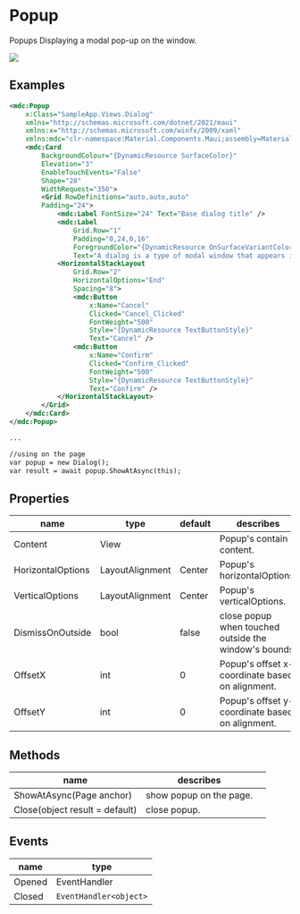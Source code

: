 # Popup

Popups Displaying a modal  pop-up on the window.



![](/assets/popups.png)


## Examples

```xml
<mdc:Popup
    x:Class="SampleApp.Views.Dialog"
    xmlns="http://schemas.microsoft.com/dotnet/2021/maui"
    xmlns:x="http://schemas.microsoft.com/winfx/2009/xaml"
    xmlns:mdc="clr-namespace:Material.Components.Maui;assembly=Material.Components.Maui">
    <mdc:Card
        BackgroundColour="{DynamicResource SurfaceColor}"
        Elevation="3"
        EnableTouchEvents="False"
        Shape="28"
        WidthRequest="350">
        <Grid RowDefinitions="auto,auto,auto" 
        Padding="24">
            <mdc:Label FontSize="24" Text="Base dialog title" />
            <mdc:Label
                Grid.Row="1"
                Padding="0,24,0,16"
                ForegroundColor="{DynamicResource OnSurfaceVariantColor}"
                Text="A dialog is a type of modal window that appears in front of app content to provide critical information, or ask for a decision." />
            <HorizontalStackLayout
                Grid.Row="2"
                HorizontalOptions="End"
                Spacing="8">
                <mdc:Button
                    x:Name="Cancel"
                    Clicked="Cancel_Clicked"
                    FontWeight="500"
                    Style="{DynamicResource TextButtonStyle}"
                    Text="Cancel" />
                <mdc:Button
                    x:Name="Confirm"
                    Clicked="Confirm_Clicked"
                    FontWeight="500"
                    Style="{DynamicResource TextButtonStyle}"
                    Text="Confirm" />
            </HorizontalStackLayout>
        </Grid>
    </mdc:Card>
</mdc:Popup>

...

//using on the page
var popup = new Dialog();
var result = await popup.ShowAtAsync(this);
```





## Properties

| name              | type            | default | describes                                             |
| ----------------- | --------------- | ------- | ----------------------------------------------------- |
| Content           | View            |         | Popup's contain content.                              |
| HorizontalOptions | LayoutAlignment | Center  | Popup's horizontalOptions.                            |
| VerticalOptions   | LayoutAlignment | Center  | Popup's verticalOptions.                              |
| DismissOnOutside  | bool            | false   | close popup when touched outside the window's bounds. |
| OffsetX           | int             | 0       | Popup's offset x-coordinate based on alignment.       |
| OffsetY           | int             | 0       | Popup's offset y-coordinate based on alignment.       |



## Methods

| name                           | describes               |      |
| ------------------------------ | ----------------------- | ---- |
| ShowAtAsync(Page anchor)       | show popup on the page. |      |
| Close(object result = default) | close popup.            |      |



## Events

| name   | type                   |
| ------ | ---------------------- |
| Opened | EventHandler           |
| Closed | `EventHandler<object>` |